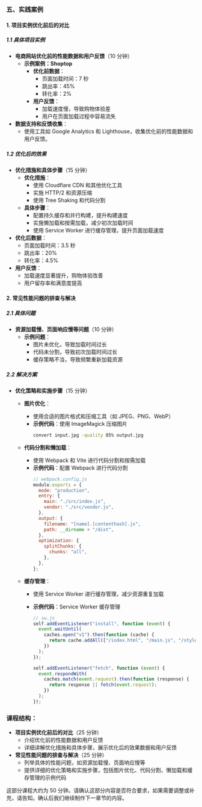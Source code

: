 ### 五、实践案例

#### 1. 项目实例优化前后的对比

##### 1.1 具体项目实例

- **电商网站优化前的性能数据和用户反馈**（10 分钟）
  - **示例案例：Shoptop**
    - **优化前数据**：
      - 页面加载时间：7 秒
      - 跳出率：45%
      - 转化率：2%
    - **用户反馈**：
      - 加载速度慢，导致购物体验差
      - 用户在页面加载过程中容易流失
- **数据支持和反馈收集**：
  - 使用工具如 Google Analytics 和 Lighthouse，收集优化前的性能数据和用户反馈。

##### 1.2 优化后的效果

- **优化措施和具体步骤**（15 分钟）
  - **优化措施**：
    - 使用 Cloudflare CDN 和其他优化工具
    - 实施 HTTP/2 和资源压缩
    - 使用 Tree Shaking 和代码分割
  - **具体步骤**：
    - 配置持久缓存和并行构建，提升构建速度
    - 实施懒加载和按需加载，减少初次加载时间
    - 使用 Service Worker 进行缓存管理，提升页面加载速度
- **优化后数据**：
  - 页面加载时间：3.5 秒
  - 跳出率：20%
  - 转化率：4.5%
- **用户反馈**：
  - 加载速度显著提升，购物体验改善
  - 用户留存率和满意度提高

#### 2. 常见性能问题的排查与解决

##### 2.1 具体问题

- **资源加载慢、页面响应慢等问题**（10 分钟）
  - **示例问题**：
    - 图片未优化，导致加载时间过长
    - 代码未分割，导致初次加载时间过长
    - 缓存策略不当，导致频繁重新加载资源

##### 2.2 解决方案

- **优化策略和实施步骤**（15 分钟）

  - **图片优化**：
    - 使用合适的图片格式和压缩工具（如 JPEG、PNG、WebP）
    - **示例代码**：使用 ImageMagick 压缩图片
      ```sh
      convert input.jpg -quality 85% output.jpg
      ```
  - **代码分割和懒加载**：
    - 使用 Webpack 和 Vite 进行代码分割和按需加载
    - **示例代码**：配置 Webpack 进行代码分割
      ```javascript
      // webpack.config.js
      module.exports = {
        mode: "production",
        entry: {
          main: "./src/index.js",
          vendor: "./src/vendor.js",
        },
        output: {
          filename: "[name].[contenthash].js",
          path: __dirname + "/dist",
        },
        optimization: {
          splitChunks: {
            chunks: "all",
          },
        },
      };
      ```
  - **缓存管理**：

    - 使用 Service Worker 进行缓存管理，减少资源重复加载
    - **示例代码**：Service Worker 缓存管理

      ```javascript
      // sw.js
      self.addEventListener("install", function (event) {
        event.waitUntil(
          caches.open("v1").then(function (cache) {
            return cache.addAll(["/index.html", "/main.js", "/styles.css"]);
          })
        );
      });

      self.addEventListener("fetch", function (event) {
        event.respondWith(
          caches.match(event.request).then(function (response) {
            return response || fetch(event.request);
          })
        );
      });
      ```

### 课程结构：

- **项目实例优化前后的对比**（25 分钟）
  - 介绍优化前的性能数据和用户反馈
  - 详细讲解优化措施和具体步骤，展示优化后的效果数据和用户反馈
- **常见性能问题的排查与解决**（25 分钟）
  - 列举具体的性能问题，如资源加载慢、页面响应慢等
  - 提供详细的优化策略和实施步骤，包括图片优化、代码分割、懒加载和缓存管理的示例代码

这部分课程大约为 50 分钟。请确认这部分内容是否符合要求，如果需要调整或补充，请告知。确认后我们继续制作下一章节的内容。
